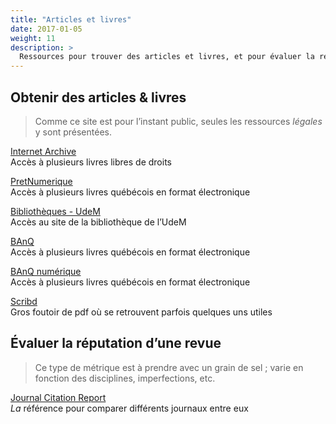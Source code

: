```yaml
---
title: "Articles et livres"
date: 2017-01-05
weight: 11
description: >
  Ressources pour trouver des articles et livres, et pour évaluer la réputation d’une revue scientifique.
---
```


## Obtenir des articles & livres

> Comme ce site est pour l’instant public, seules les ressources *légales* y sont présentées.

[Internet Archive](https://archive.org/details/books)\
Accès à plusieurs livres libres de droits

[PretNumerique](https://montreal.pretnumerique.ca/home)\
Accès à plusieurs livres québécois en format électronique

[Bibliothèques - UdeM](https://bib.umontreal.ca/)\
Accès au site de la bibliothèque de l’UdeM

[BAnQ](https://banq.pretnumerique.ca/home)\
Accès à plusieurs livres québécois en format électronique

[BAnQ numérique](https://numerique.banq.qc.ca/ressources)\
Accès à plusieurs livres québécois en format électronique

[Scribd](https://www.scribd.com/)\
Gros foutoir de pdf où se retrouvent parfois quelques uns utiles

## Évaluer la réputation d’une revue

> Ce type de métrique est à prendre avec un grain de sel ; varie en fonction des disciplines, imperfections, etc.

[Journal Citation Report](https://jcr.clarivate.com/)\
*La* référence pour comparer différents journaux entre eux
